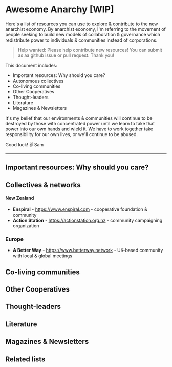 # Awesome Anarchy [WIP]

Here's a list of resources you can use to explore & contribute to the new anarchist economy. By anarchist economy, I'm referring to the movement of people seeking to build new models of collaboration & governance which redistribute power to individuals & communities instead of corporations. 

> Help wanted: Please help contribute new resources! You can submit as aa github issue or pull request. Thank you!

This document includes:

- Important resources: Why should you care?
- Autonomous collectives 
- Co-living communities
- Other Cooperatives 
- Thought-leaders
- Literature  
- Magazines & Newsletters

It's my belief that our environments & communities will continue to be destroyed by those with concentrated power until we learn to take that power into our own hands and wield it. We have to work together take responsibility for our own lives, or we'll continue to be abused. 

Good luck! 
✌️ Sam

------------------------------------------------------------------------------

## Important resources: Why should you care?
## Collectives & networks
#### New Zealand
- **Enspiral** - https://www.enspiral.com - cooperative foundation & community
- **Action Station** - https://actionstation.org.nz - community campaigning organization 

### Europe
- **A Better Way** - https://www.betterway.network - UK-based community with local & global meetings

## Co-living communities
## Other Cooperatives 
## Thought-leaders
## Literature  
## Magazines & Newsletters
## Related lists


